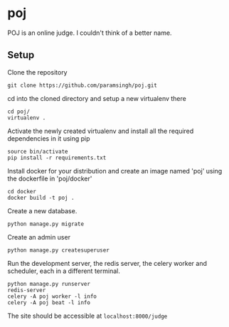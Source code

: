 # poj

POJ is an online judge. I couldn't think of a better name.

## Setup

Clone the repository

    git clone https://github.com/paramsingh/poj.git

cd into the cloned directory and setup a new virtualenv there

    cd poj/
    virtualenv .

Activate the newly created virtualenv and install all the required dependencies in it using pip

    source bin/activate
    pip install -r requirements.txt

Install docker for your distribution and create an image named 'poj' using the dockerfile in 'poj/docker'

    cd docker
    docker build -t poj .

Create a new database.

    python manage.py migrate

Create an admin user

    python manage.py createsuperuser

Run the development server, the redis server, the celery worker and scheduler, each in a different terminal.

    python manage.py runserver
    redis-server
    celery -A poj worker -l info
    celery -A poj beat -l info

The site should be accessible at `localhost:8000/judge`

